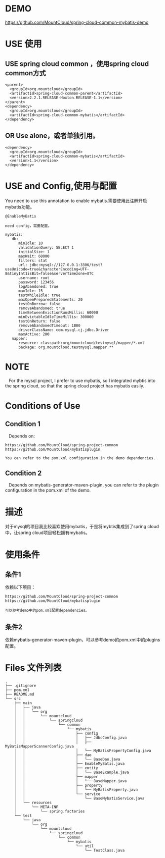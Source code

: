 # DEMO
https://github.com/MountCloud/spring-cloud-common-mybatis-demo

# USE 使用
##  USE spring cloud common ，使用spring cloud common方式
```
<parent>
  <groupId>org.mountcloud</groupId>
  <artifactId>spring-cloud-common-parent</artifactId>
  <version>2.2.1.RELEASE-Hoxton.RELEASE-1.1</version>
</parent>
<dependency>
  <groupId>org.mountcloud</groupId>
  <artifactId>spring-cloud-common-mybatis</artifactId>
</dependency>
```
## OR Use alone，或者单独引用。
```
<dependency>
  <groupId>org.mountcloud</groupId>
  <artifactId>spring-cloud-common-mybatis</artifactId>
  <version>1.1</version>
</dependency>
```

# USE and Config,使用与配置
  You need to use this annotation to enable mybatis.需要使用此注解开启mybatis功能。
```
@EnableMyBatis

need config，需要配置。

mybatis:
   db:
      minIdle: 10
      validationQuery: SELECT 1
      initialSize: 1
      maxWait: 60000
      filters: stat
      url: jdbc:mysql://127.0.0.1:3306/test?useUnicode=true&characterEncoding=UTF-8&tinyInt1isBit=false&serverTimezone=UTC
      username: root
      password: 123456
      logAbandoned: true
      maxIdle: 15
      testWhileIdle: true
      maxOpenPreparedStatements: 20
      testOnBorrow: false
      removeAbandoned: true
      timeBetweenEvictionRunsMillis: 60000
      minEvictableIdleTimeMillis: 300000
      testOnReturn: false
      removeAbandonedTimeout: 1800
      driverClassName: com.mysql.cj.jdbc.Driver
      maxActive: 200
   mapper:
      resource: classpath:org/mountcloud/testmysql/mapper/*.xml
      package: org.mountcloud.testmysql.mapper.**
```

# NOTE
   For the mysql project, I prefer to use mybatis, so I integrated mybtis into the spring cloud, so that the spring cloud project has mybatis easily.
  
# Conditions of Use
## Condition 1
   Depends on:
```
https://github.com/MountCloud/spring-project-common
https://github.com/MountCloud/mybatisplugin

You can refer to the pom.xml configuration in the demo dependencies.
```
## Condition 2
   Depends on mybatis-generator-maven-plugin, you can refer to the plugin configuration in the pom.xml of the demo.

# 描述
  对于mysql的项目我比较喜欢使用mybatis，于是将mybtis集成到了spring cloud中，让spring cloud项目轻松拥有mybatis。
  
# 使用条件
## 条件1
  依赖以下项目：
```
https://github.com/MountCloud/spring-project-common
https://github.com/MountCloud/mybatisplugin

可以参考demo中的pom.xml配置dependencies。
```
## 条件2
  依赖mybatis-generator-maven-plugin，可以参考demo的pom.xml中的plugins配置。
  
# Files 文件列表
```
.
├── .gitignore
├── pom.xml
├── README.md
└── src
    ├── main
    │   ├── java
    │   │   └── org
    │   │       └── mountcloud
    │   │           └── springcloud
    │   │               └── common
    │   │                   └── mybatis
    │   │                       ├── config
    │   │                       │   ├── JdbcConfig.java
    │   │                       │   ├── MyBatisMapperScannerConfig.java
    │   │                       │   └── MyBatisPropertyConfig.java
    │   │                       ├── dao
    │   │                       │   └── BaseDao.java
    │   │                       ├── EnableMyBatis.java
    │   │                       ├── entity
    │   │                       │   └── BaseExample.java
    │   │                       ├── mapper
    │   │                       │   └── BaseMapper.java
    │   │                       ├── property
    │   │                       │   └── MyBatisProperty.java
    │   │                       └── service
    │   │                           └── BaseMybatisService.java
    │   └── resources
    │       └── META-INF
    │           └── spring.factories
    └── test
        └── java
            └── org
                └── mountcloud
                    └── springcloud
                        └── common
                            └── mybatis
                                └── util
                                    └── TestClass.java
```
